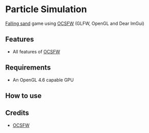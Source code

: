 # Particle Simulation
[Falling sand](https://en.wikipedia.org/wiki/Falling-sand_game) game using [OCSFW](https://github.com/psychopattt/OCSFW) (GLFW, OpenGL and Dear ImGui)

## Features
- All features of [OCSFW](https://github.com/psychopattt/OCSFW?tab=readme-ov-file#features)

## Requirements
- An OpenGL 4.6 capable GPU

## How to use

## Credits
- [OCSFW](https://github.com/psychopattt/OCSFW?tab=readme-ov-file#credits)
